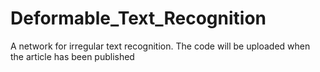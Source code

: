 # Deformable_Text_Recognition
A network for irregular text recognition.
The code will be uploaded when the article has been published
